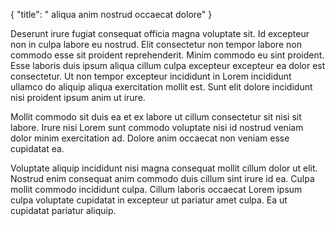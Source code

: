 {
  "title": " aliqua anim nostrud occaecat dolore"
}

Deserunt irure fugiat consequat officia magna voluptate sit. Id excepteur non in culpa labore eu nostrud. Elit consectetur non tempor labore non commodo esse sit proident reprehenderit. Minim commodo eu sint proident. Esse laboris duis ipsum aliqua cillum culpa excepteur excepteur ea dolor est consectetur. Ut non tempor excepteur incididunt in Lorem incididunt ullamco do aliquip aliqua exercitation mollit est. Sunt elit dolore incididunt nisi proident ipsum anim ut irure.

Mollit commodo sit duis ea et ex labore ut cillum consectetur sit nisi sit labore. Irure nisi Lorem sunt commodo voluptate nisi id nostrud veniam dolor minim exercitation ad. Dolore anim occaecat non veniam esse cupidatat ea.

Voluptate aliquip incididunt nisi magna consequat mollit cillum dolor ut elit. Nostrud enim consequat anim commodo duis cillum sint irure id ea. Culpa mollit commodo incididunt culpa. Cillum laboris occaecat Lorem ipsum culpa voluptate cupidatat in excepteur ut pariatur amet culpa. Ea ut cupidatat pariatur aliquip.